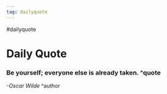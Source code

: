 ```yaml
---
tag: dailyquote
---
```


#dailyquote

# Daily Quote

### Be yourself; everyone else is already taken. ^quote
*-Oscar Wilde* ^author
